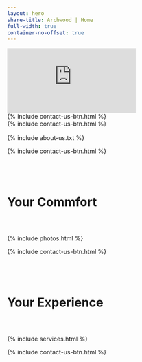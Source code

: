 ```yaml
---
layout: hero
share-title: Archwood | Home
full-width: true
container-no-offset: true
---
```



<!-- hero image header
<div style="magrin:0 auto; padding:0auto">
    <link rel="stylesheet" href="../assets/css/container-index.css">
    <div class="container-hero">
        <div class="btn-bottom-center">
            {% include contact-us-btn.html %}
        </div>
    </div>
</div>
-->

<link rel="stylesheet" href="../assets/css/container-index.css">

<div>
    <link rel="stylesheet" href="../assets/css/container-video.css">
    <div class="container-video">
        <iframe 
            src="https://player.vimeo.com/video/900206967?autoplay=1&amp;loop=1&amp;badge=0&amp;autopause=0&amp;player_id=0&amp;background=1&amp;app_id=58479" 
            frameborder="0" 
            allow="accelerometer; autoplay; fullscreen" 
            title="Archwood Assisted Living"
            preload="auto">
        </iframe>
        <div class="btn-bottom-center btn-hero-comp">
            {% include contact-us-btn.html %}
        </div>
    </div>
    <script src="https://player.vimeo.com/api/player.js" asyc></script>
</div>


<div class="btn-hero-mobile">
    {% include contact-us-btn.html %}
</div>


<div class="col-lg-10 offset-lg-1" markdown="1" style="margin-top: 1rem;">
{% include about-us.txt %} 
</div>


{% include contact-us-btn.html %}


<div style="padding-top: 2.5rem; padding-bottom: 2.5rem">
    <div class="container-header header-photo">
        <div class="container-header-overlay"></div>
        <h1>Your Commfort</h1>
    </div>
</div>


<div class="container-lg">
    {% include photos.html %}
</div>


{% include contact-us-btn.html %}


<div style="padding-top: 2.5rem; padding-bottom: 2.5rem">
    <div class="container-header header-service">
        <div class="container-header-overlay"></div>
        <h1>Your Experience</h1>
    </div>
</div>


<div class="container-lg">
    {% include services.html %}
</div>


{% include contact-us-btn.html %}

